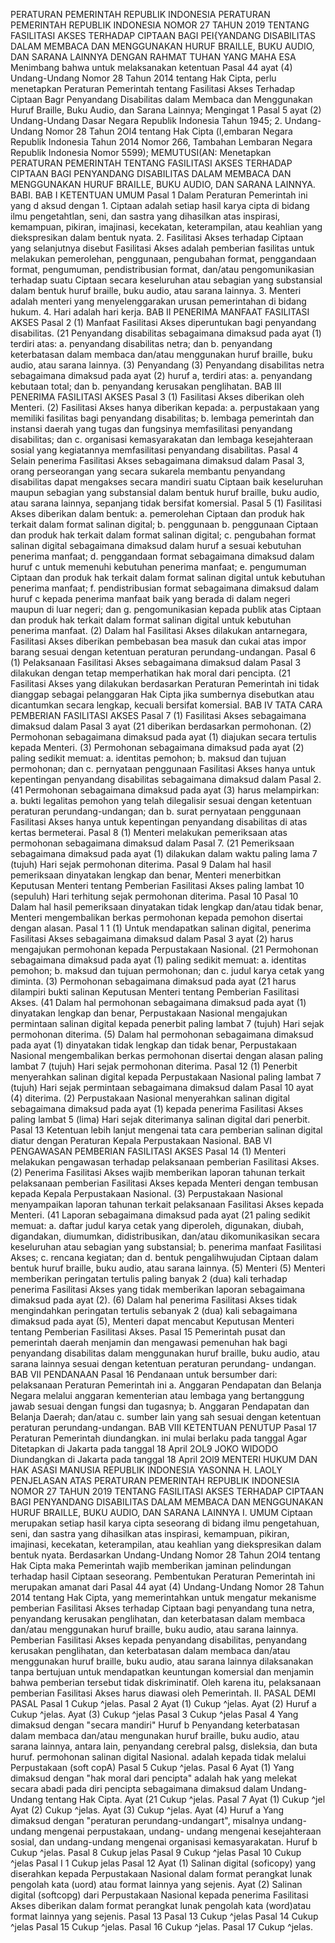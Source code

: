  PERATURAN PEMERINTAH REPUBLIK INDONESIA PERATURAN PEMERINTAH REPUBLIK INDONESIA NOMOR 27 TAHUN 2019 TENTANG FASILITASI AKSES TERHADAP CIPTAAN BAGI PEI{YANDANG DISABILITAS DALAM MEMBACA DAN MENGGUNAKAN HURUF BRAILLE, BUKU AUDIO, DAN SARANA LAINNYA
DENGAN RAHMAT TUHAN YANG MAHA ESA Menimbang bahwa untuk melaksanakan ketentuan Pasal 44 ayat (4) Undang-Undang Nomor 28 Tahun 2014 tentang Hak Cipta, perlu menetapkan Peraturan Pemerintah tentang Fasilitasi Akses Terhadap Ciptaan Bagr Penyandang Disabilitas dalam Membaca dan Menggunakan Huruf Braille, Buku Audio, dan Sarana Lainnya; Mengingat 1 Pasal 5 ayat (2) Undang-Undang Dasar Negara Republik Indonesia Tahun 1945;
2. Undang-Undang Nomor 28 Tahun 2Ol4 tentang Hak Cipta (l,embaran Negara Republik Indonesia Tahun 2014 Nomor 266, Tambahan Lembaran Negara Republik Indonesia Nomor 5599); MEMUTUSI(AN: Menetapkan PERATURAN PEMERINTAH TENTANG FASILITASI AKSES TERHADAP CIPTAAN BAGI PENYANDANG DISABILITAS DALAM MEMBACA DAN MENGGUNAKAN HURUF BRAILLE, BUKU AUDIO, DAN SARANA LAINNYA. BABI. BAB I KETENTUAN UMUM
Pasal 1
Dalam Peraturan Pemerintah ini yang d aksud dengan 1. Ciptaan adalah setiap hasil karya cipta di bidang ilmu pengetahtlan, seni, dan sastra yang dihasilkan atas inspirasi, kemampuan, pikiran, imajinasi, kecekatan, keterampilan, atau keahlian yang diekspresikan dalam bentuk nyata. 2. Fasilitasi Akses terhadap Ciptaan yang selanjutnya disebut Fasilitasi Akses adalah pemberian fasilitas untuk melakukan pemerolehan, penggunaan, pengubahan format, penggandaan format, pengumuman, pendistribusian format, dan/atau pengomunikasian terhadap suatu Ciptaan secara keseluruhan atau sebagian yang substansial dalam bentuk huruf braille, buku audio, atau sarana lainnya. 3. Menteri adalah menteri yang menyelenggarakan urusan pemerintahan di bidang hukum. 4. Hari adalah hari kerja. BAB II PENERIMA MANFAAT FASILITASI AKSES
Pasal 2
(1) Manfaat Fasilitasi Akses diperuntukan bagi penyandang disabilitas. (21 Penyandang disabilitas sebagaimana dimaksud pada ayat (1) terdiri atas:
a. penyandang disabilitas netra; dan
b. penyandang keterbatasan dalam membaca dan/atau menggunakan huruf braille, buku audio, atau sarana lainnya.
(3) Penyandang (3) Penyandang disabilitas netra sebagaimana dimaksud pada ayat (2) huruf a, terdiri atas:
a. penyandang kebutaan total; dan
b. penyandang kerusakan penglihatan. BAB III PENERIMA FASILITASI AKSES
Pasal 3
(1) Fasilitasi Akses diberikan oleh Menteri. (2) Fasilitasi Akses hanya diberikan kepada:
a. perpustakaan yang memiliki fasilitas bagi penyandang disabilitas;
b. lembaga pemerintah dan instansi daerah yang tugas dan fungsinya memfasilitasi penyandang disabilitas; dan
c. organisasi kemasyarakatan dan lembaga kesejahteraan sosial yang kegiatannya memfasilitasi penyandang disabilitas.
Pasal 4
Selain penerima Fasilitasi Akses sebagaimana dimaksud dalam Pasal 3, orang perseorangan yang secara sukarela membantu penyandang disabilitas dapat mengakses secara mandiri suatu Ciptaan baik keseluruhan maupun sebagian yang substansial dalam bentuk huruf braille, buku audio, atau sarana lainnya, sepanjang tidak bersifat komersial.
Pasal 5
(1) Fasilitasi Akses diberikan dalam bentuk:
a. pemerolehan Ciptaan dan produk hak terkait dalam format salinan digital;
b. penggunaan b. penggunaan Ciptaan dan produk hak terkait dalam format salinan digital;
c. pengubahan format salinan digital sebagaimana dimaksud dalam huruf a sesuai kebutuhan penerima manfaat;
d. penggandaan format sebagaimana dimaksud dalam huruf c untuk memenuhi kebutuhan penerima manfaat;
e. pengumuman Ciptaan dan produk hak terkait dalam format salinan digital untuk kebutuhan penerima manfaat;
f. pendistribusian format sebagaimana dimaksud dalam huruf c kepada penerima manfaat baik yang berada di dalam negeri maupun di luar negeri; dan
g. pengomunikasian kepada publik atas Ciptaan dan produk hak terkait dalam format salinan digital untuk kebutuhan penerima manfaat. (2) Dalam hal Fasilitasi Akses dilakukan antarnegara, Fasilitasi Akses diberikan pembebasan bea masuk dan cukai atas impor barang sesuai dengan ketentuan peraturan perundang-undangan.
Pasal 6
(1) Pelaksanaan Fasilitasi Akses sebagaimana dimaksud dalam Pasal 3 dilakukan dengan tetap memperhatikan hak moral dari pencipta. (21 Fasilitasi Akses yang dilakukan berdasarkan Peraturan Pemerintah ini tidak dianggap sebagai pelanggaran Hak Cipta jika sumbernya disebutkan atau dicantumkan secara lengkap, kecuali bersifat komersial. BAB IV TATA CARA PEMBERIAN FASILITASI AKSES
Pasal 7
(1) Fasilitasi Akses sebagaimana dimaksud dalam Pasal 3 ayat (21 diberikan berdasarkan permohonan.
(2) Permohonan sebagaimana dimaksud pada ayat (1) diajukan secara tertulis kepada Menteri. (3) Permohonan sebagaimana dimaksud pada ayat (2) paling sedikit memuat:
a. identitas pemohon;
b. maksud dan tujuan permohonan; dan
c. pernyataan penggunaan Fasilitasi Akses hanya untuk kepentingan penyandang disabilitas sebagaimana dimaksud dalam Pasal 2. (41 Permohonan sebagaimana dimaksud pada ayat (3) harus melampirkan:
a. bukti legalitas pemohon yang telah dilegalisir sesuai dengan ketentuan peraturan perundang-undangan; dan
b. surat pernyataan penggunaan Fasilitasi Akses hanya untuk kepentingan penyandang disabilitas di atas kertas bermeterai.
Pasal 8
(1) Menteri melakukan pemeriksaan atas permohonan sebagaimana dimaksud dalam Pasal 7. (21 Pemeriksaan sebagaimana dimaksud pada ayat (1) dilakukan dalam waktu paling lama 7 (tujuh) Hari sejak permohonan diterima.
Pasal 9
Dalam hal hasil pemeriksaan dinyatakan lengkap dan benar, Menteri menerbitkan Keputusan Menteri tentang Pemberian Fasilitasi Akses paling lambat 10 (sepuluh) Hari terhitung sejak permohonan diterima.
Pasal 10
Pasal 10
Dalam hal hasil pemeriksaan dinyatakan tidak lengkap dan/atau tidak benar, Menteri mengembalikan berkas permohonan kepada pemohon disertai dengan alasan. Pasal 1 1 (1) Untuk mendapatkan salinan digital, penerima Fasilitasi Akses sebagaimana dimaksud dalam Pasal 3 ayat (2) harus mengajukan permohonan kepada Perpustakaan Nasional. (21 Permohonan sebagaimana dimaksud pada ayat (1) paling sedikit memuat:
a. identitas pemohon;
b. maksud dan tujuan permohonan; dan
c. judul karya cetak yang diminta. (3) Permohonan sebagaimana dimaksud pada ayat (21 harus dilampiri bukti salinan Keputusan Menteri tentang Pemberian Fasilitasi Akses. (41 Dalam hal permohonan sebagaimana dimaksud pada ayat (1) dinyatakan lengkap dan benar, Perpustakaan Nasional mengajukan permintaan salinan digital kepada penerbit paling lambat 7 (tujuh) Hari sejak permohonan diterima. (5) Dalam hal permohonan sebagaimana dimaksud pada ayat (1) dinyatakan tidak lengkap dan tidak benar, Perpustakaan Nasional mengembalikan berkas permohonan disertai dengan alasan paling lambat 7 (tujuh) Hari sejak permohonan diterima.
Pasal 12
(1) Penerbit menyerahkan salinan digital kepada Perpustakaan Nasional paling lambat 7 (tujuh) Hari sejak permintaan sebagaimana dimaksud dalam Pasal 10 ayat (4) diterima.
(2) Perpustakaan Nasional menyerahkan salinan digital sebagaimana dimaksud pada ayat (1) kepada penerima Fasilitasi Akses paling lambat 5 (lima) Hari sejak diterimanya salinan digital dari penerbit.
Pasal 13
Ketentuan lebih lanjut mengenai tata cara pemberian salinan digital diatur dengan Peraturan Kepala Perpustakaan Nasional. BAB VI PENGAWASAN PEMBERIAN FASILITASI AKSES
Pasal 14
(1) Menteri melakukan pengawasan terhadap pelaksanaan pemberian Fasilitasi Akses.
(2) Penerima Fasilitasi Akses wajib memberikan laporan tahunan terkait pelaksanaan pemberian Fasilitasi Akses kepada Menteri dengan tembusan kepada Kepala Perpustakaan Nasional.
(3) Perpustakaan Nasional menyampaikan laporan tahunan terkait pelaksanaan Fasilitasi Akses kepada Menteri. (41 Laporan sebagaimana dimaksud pada ayat (21 paling sedikit memuat:
a. daftar judul karya cetak yang diperoleh, digunakan, diubah, digandakan, diumumkan, didistribusikan, dan/atau dikomunikasikan secara keseluruhan atau sebagian yang substansial;
b. penerima manfaat Fasilitasi Akses;
c. rencana kegiatan; dan
d. bentuk pengalihwujudan Ciptaan dalam bentuk huruf braille, buku audio, atau sarana lainnya.
(5) Menteri (5) Menteri memberikan peringatan tertulis paling banyak 2 (dua) kali terhadap penerima Fasilitasi Akses yang tidak memberikan laporan sebagaimana dimaksud pada ayat (2). (6) Dalam hal penerima Fasilitasi Akses tidak mengindahkan peringatan tertulis sebanyak 2 (dua) kali sebagaimana dimaksud pada ayat (5), Menteri dapat mencabut Keputusan Menteri tentang Pemberian Fasilitasi Akses.
Pasal 15
Pemerintah pusat dan pemerintah daerah menjamin dan mengawasi pemenuhan hak bagi penyandang disabilitas dalam menggunakan huruf braille, buku audio, atau sarana lainnya sesuai dengan ketentuan peraturan perundang- undangan. BAB VII PENDANAAN
Pasal 16
Pendanaan untuk bersumber dari: pelaksanaan Peraturan Pemerintah ini a. Anggaran Pendapatan dan Belanja Negara melalui anggaran kementerian atau lembaga yang bertanggung jawab sesuai dengan fungsi dan tugasnya;
b. Anggaran Pendapatan dan Belanja Daerah; dan/atau
c. sumber lain yang sah sesuai dengan ketentuan peraturan perundang-undangan. BAB VIII KETENTUAN PENUTUP
Pasal 17
Peraturan Pemerintah diundangkan. ini mulai berlaku pada tanggal Agar Ditetapkan di Jakarta pada tanggal 18 April 2OL9 JOKO WIDODO Diundangkan di Jakarta pada tanggal 18 April 2Ol9 MENTERI HUKUM DAN HAK ASASI MANUSIA REPUBLIK INDONESIA YASONNA H. LAOLY PENJELASAN ATAS PERATURAN PEMERINTAH REPUBLIK INDONESIA NOMOR 27 TAHUN 2019 TENTANG FASILITASI AKSES TERHADAP CIPTAAN BAGI PENYANDANG DISABILITAS DALAM MEMBACA DAN MENGGUNAKAN HURUF BRAILLE, BUKU AUDIO, DAN SARANA LAINNYA I. UMUM Ciptaan merupakan setiap hasil karya cipta seseorang di bidang ilmu pengetahuan, seni, dan sastra yang dihasilkan atas inspirasi, kemampuan, pikiran, imajinasi, kecekatan, keterampilan, atau keahlian yang diekspresikan dalam bentuk nyata. Berdasarkan Undang-Undang Nomor 28 Tahun 2Ol4 tentang Hak Cipta maka Pemerintah wajib memberikan jaminan pelindungan terhadap hasil Ciptaan seseorang. Pembentukan Peraturan Pemerintah ini merupakan amanat dari Pasal 44 ayat (4) Undang-Undang Nomor 28 Tahun 2014 tentang Hak Cipta, yang memerintahkan untuk mengatur mekanisme pemberian Fasilitasi Akses terhadap Ciptaan bagi penyandang tuna netra, penyandang kerusakan penglihatan, dan keterbatasan dalam membaca dan/atau menggunakan huruf braille, buku audio, atau sarana lainnya. Pemberian Fasilitasi Akses kepada penyandang disabilitas, penyandang kerusakan penglihatan, dan keterbatasan dalam membaca dan/atau menggunakan huruf braille, buku audio, atau sarana lainnya dilaksanakan tanpa bertujuan untuk mendapatkan keuntungan komersial dan menjamin bahwa pemberian tersebut tidak diskriminatif. Oleh karena itu, pelaksanaan pemberian Fasilitasi Akses harus diawasi oleh Pemerintah. II. PASAL DEMI PASAL Pasal 1 Cukup ^jelas. Pasal 2 Ayat (1) Cukup ^jelas. Ayat (2) Huruf a Cukup ^jelas. Ayat (3) Cukup ^jelas Pasal 3 Cukup ^jelas Pasal 4 Yang dimaksud dengan "secara mandiri" Huruf b Penyandang keterbatasan dalam membaca dan/atau mengunakan huruf braille, buku audio, atau sarana lainnya, antara lain, penyandang cerebral palsg, disleksia, dan buta huruf. permohonan salinan digital Nasional. adalah kepada tidak melalui Perpustakaan (soft copA) Pasal 5 Cukup ^jelas. Pasal 6 Ayat (1) Yang dimaksud dengan "hak moral dari pencipta" adalah hak yang melekat secara abadi pada diri pencipta sebagaimana dimaksud dalam Undang-Undang tentang Hak Cipta. Ayat (21 Cukup ^jelas. Pasal 7 Ayat (1) Cukup ^jel Ayat (2) Cukup ^jelas. Ayat (3) Cukup ^jelas. Ayat (4) Huruf a Yang dimaksud dengan "peraturan perundang-undangart", misalnya undang-undang mengenai perpustakaan, undang- undang mengenai kesejahteraan sosial, dan undang-undang mengenai organisasi kemasyarakatan. Huruf b Cukup ^jelas. Pasal 8 Cukup jelas Pasal 9 Cukup ^jelas Pasal 10 Cukup ^jelas Pasal I 1 Cukup jelas Pasal 12 Ayat (1) Salinan digital (soficopy) yang diserahkan kepada Perpustakaan Nasional dalam format perangkat lunak pengolah kata (uord) atau format lainnya yang sejenis. Ayat (2) Salinan digital (softcopg) dari Perpustakaan Nasional kepada penerima Fasilitasi Akses diberikan dalam format perangkat lunak pengolah kata (word)atau format lainnya yang sejenis.
Pasal 13
Pasal 13 Cukup ^jelas Pasal 14 Cukup ^jelas Pasal 15 Cukup ^jelas. Pasal 16 Cukup ^jelas. Pasal 17 Cukup ^jelas.